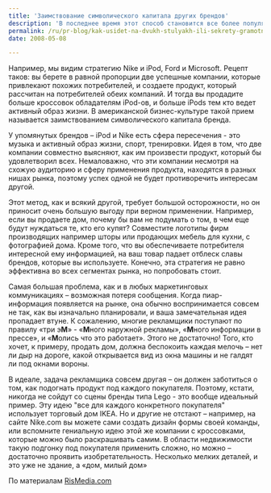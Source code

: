 ```yaml
---
title: 'Заимствование символического капитала других брендов'
description: 'В последнее время этот способ становится все более популярным. Причем не надо путать его с плагиатом и другими противозаконными действиями. Речь идет о маркетинговом симбиозе.'
permalink: /ru/pr-blog/kak-usidet-na-dvukh-stulyakh-ili-sekrety-gramotnogo-ispolzovaniya-drugikh-brendov
date: 2008-05-08

---
```


Например, мы видим стратегию Nike и iPod, Ford и Microsoft. Рецепт таков: вы берете в равной пропорции две успешные компании, которые привлекают похожих потребителей, и создаете продукт, который рассчитан на потребителей обеих компаний. И тогда вы продадите больше кроссовок обладателям iPod-ов, и больше  iPods тем кто ведет активный образ жизни. В американской бизнес-культуре такой прием называется заимствованием символического капитала бренда.

У упомянутых брендов – iPod и Nike есть сфера пересечения  - это музыка и активный образ жизни, спорт, тренировки. Идея в том, что две компании совместно выясняют, как им произвести продукт, который бы удовлетворил всех. Немаловажно, что эти компании несмотря на схожую аудиторию и сферу применения продукта, находятся в разных нишах рынка, поэтому успех одной не будет противоречить интересам другой.

Этот метод, как и всякий другой, требует большой осторожности, но он приносит очень большую выгоду при верном применении. Например, если вы продаете дом, почему бы вам не подумать о том, в чем еще будут нуждаться те, кто его купят? Совместите логотипы фирм производящих например шторы или продающих мебель для кухни, с фотографией дома. Кроме того, что вы обеспечиваете потребителя интересной ему информацией, на ваш товар падает отблеск славы брендов, которые вы используете. Конечно, эта стратегия не равно эффективна во всех сегментах рынка, но попробовать стоит.

Самая большая проблема, как и в любых маркетинговых коммуникациях – возможная потеря сообщения. Когда пиар-информация появляется на рынке, она обычно воспринимается совсем не так, как вы изначально планировали, и ваша замечательная идея пропадает втуне. К сожалению, многие рекламщики поступают по правилу «три э<strong>М</strong>» - «<strong>М</strong>ного наружной рекламы», «<strong>М</strong>ного информации в прессе», и «<strong>М</strong>олись что это работает». Этого не достаточно! Того, кто хочет, к примеру, продать дом, должна беспокоить каждая мелочь – нет ли дыр на дороге, какой открывается вид из окна машины и не галдят ли под окнами вороны.

В идеале, задача рекламщика совсем другая – он должен заботиться о том, как подогнать продукт под каждого покупателя. Поэтому, кстати, никогда не сойдут со сцены бренды типа Lego - это вообще идеальный пример. Эту идею "все для каждого конкретного покупателя" использует торговый дом IKEA. Но и другие не отстают – например, на сайте Nike.com вы можете сами создать дизайн формы своей команды, или вспомните гениальную идею этой же компании с кроссовками, которые можно было раскрашивать самим. В области недвижимости такую подгонку под покупателя применить сложно, но можно – достаточно проявить изобретательность. Несколько мелких деталей, и это уже не здание, а «дом, милый дом»

По материалам <a href="https://rismedia.com/wp/2008-05-07/the-best-of-both-worlds-mixing-expertise-with-consumer-product-branding/">RisMedia.com</a>

